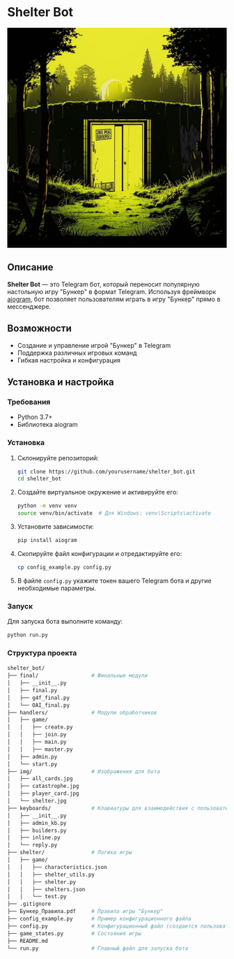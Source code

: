 # Shelter Bot

![Shelter](img/shelter.jpg)

## Описание

**Shelter Bot** — это Telegram бот, который переносит популярную настольную игру "Бункер" в формат Telegram. Используя фреймворк [aiogram](https://docs.aiogram.dev/en/latest/), бот позволяет пользователям играть в игру "Бункер" прямо в мессенджере.

## Возможности

- Создание и управление игрой "Бункер" в Telegram
- Поддержка различных игровых команд
- Гибкая настройка и конфигурация

## Установка и настройка

### Требования

- Python 3.7+
- Библиотека aiogram

### Установка

1. Склонируйте репозиторий:
    ```bash
    git clone https://github.com/yourusername/shelter_bot.git
    cd shelter_bot
    ```

2. Создайте виртуальное окружение и активируйте его:
    ```bash
    python -m venv venv
    source venv/bin/activate  # Для Windows: venv\Scripts\activate
    ```

3. Установите зависимости:
    ```bash
    pip install aiogram
    ```

4. Скопируйте файл конфигурации и отредактируйте его:
    ```bash
    cp config_example.py config.py
    ```

5. В файле `config.py` укажите токен вашего Telegram бота и другие необходимые параметры.

### Запуск

Для запуска бота выполните команду:
```bash
python run.py
```

### Структура проекта

```bash
shelter_bot/
├── final/                 # Финальные модули
│   ├── __init__.py
│   ├── final.py
│   ├── g4f_final.py
│   └── OAI_final.py
├── handlers/              # Модули обработчиков
│   ├── game/
│   │   ├── create.py
│   │   ├── join.py
│   │   ├── main.py
│   │   ├── master.py
│   ├── admin.py
│   └── start.py
├── img/                   # Изображения для бота
│   ├── all_cards.jpg
│   ├── catastrophe.jpg
│   ├── player_card.jpg
│   └── shelter.jpg
├── keyboards/             # Клавиатуры для взаимодействия с пользователем
│   ├── __init__.py
│   ├── admin_kb.py
│   ├── builders.py
│   ├── inline.py
│   └── reply.py
├── shelter/               # Логика игры
│   ├── game/
│   │   ├── characteristics.json
│   │   ├── shelter_utils.py
│   │   ├── shelter.py
│   │   ├── shelters.json
│   │   └── test.py
├── .gitignore
├── Бункер_Правила.pdf     # Правила игры "Бункер"
├── config_example.py      # Пример конфигурационного файла
├── config.py              # Конфигурационный файл (создается пользователем)
├── game_states.py         # Состояния игры
├── README.md
└── run.py                 # Главный файл для запуска бота
```
